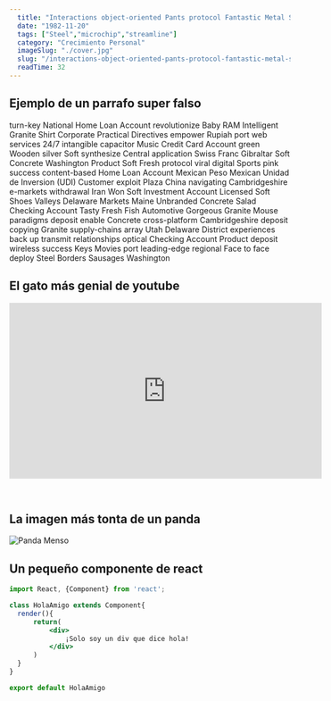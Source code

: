 ```yaml
---
  title: "Interactions object-oriented Pants protocol Fantastic Metal Soap emulation attitude-oriented"
  date: "1982-11-20"
  tags: ["Steel","microchip","streamline"]
  category: "Crecimiento Personal"
  imageSlug: "./cover.jpg"
  slug: "/interactions-object-oriented-pants-protocol-fantastic-metal-soap-emulation-attitude-oriented"
  readTime: 32
---
```


## Ejemplo de un parrafo super falso
turn-key National Home Loan Account revolutionize Baby RAM Intelligent Granite Shirt Corporate Practical Directives empower Rupiah port web services 24/7 intangible capacitor Music Credit Card Account green Wooden silver Soft synthesize Central application Swiss Franc Gibraltar Soft Concrete Washington Product Soft Fresh protocol viral digital Sports pink success content-based Home Loan Account Mexican Peso Mexican Unidad de Inversion (UDI) Customer exploit Plaza China navigating Cambridgeshire e-markets withdrawal Iran Won Soft Investment Account Licensed Soft Shoes Valleys Delaware Markets Maine Unbranded Concrete Salad Checking Account Tasty Fresh Fish Automotive Gorgeous Granite Mouse paradigms deposit enable Concrete cross-platform Cambridgeshire deposit copying Granite supply-chains array Utah Delaware District experiences back up transmit relationships optical Checking Account Product deposit wireless success Keys Movies port leading-edge regional Face to face deploy Steel Borders Sausages Washington

## El gato más genial de youtube
<iframe width="560" height="315" src="https://www.youtube.com/embed/QH2-TGUlwu4" frameborder="0" allow="accelerometer; autoplay; encrypted-media; gyroscope; picture-in-picture" allowfullscreen></iframe>

&nbsp;
## La imagen más tonta de un panda

![Panda Menso](https://enlaescuela.elnortedecastilla.es/2016/img/noticias/2016/11/582f25a1e3044__550x550.jpg)

## Un pequeño componente de react

```jsx
import React, {Component} from 'react';

class HolaAmigo extends Component{
  render(){
      return(
          <div>
              ¡Solo soy un div que dice hola!
          </div>
      )
  }
}

export default HolaAmigo
```
